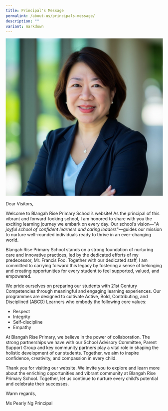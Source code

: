 ```yaml
---
title: Principal's Message
permalink: /about-us/principals-message/
description: ""
variant: markdown
---
```

<img src="/images/2025%20Photo%20Album/Principal%20Photo/P_s_Photo_for_Message.jpg">

Dear Visitors,

Welcome to Blangah Rise Primary School’s website! As the principal of this vibrant and forward-looking school, I am honored to share with you the exciting learning journey we embark on every day. Our school’s vision—"*A joyful school of confident learners and caring leaders*"—guides our mission to nurture well-rounded individuals ready to thrive in an ever-changing world.

Blangah Rise Primary School stands on a strong foundation of nurturing care and innovative practices, led by the dedicated efforts of my predecessor, Mr. Francis Foo. Together with our dedicated staff, I am committed to carrying forward this legacy by fostering a sense of belonging and creating opportunities for every student to feel supported, valued, and empowered.

We pride ourselves on preparing our students with 21st Century Competencies through meaningful and engaging learning experiences. Our programmes are designed to cultivate Active, Bold, Contributing, and Disciplined (ABCD) Learners who embody the following core values:

* Respect
* Integrity
* Self-discipline
* Empathy

At Blangah Rise Primary, we believe in the power of collaboration. The strong partnerships we have with our School Advisory Committee, Parent Support Group and key community partners play a vital role in shaping the holistic development of our students. Together, we aim to inspire confidence, creativity, and compassion in every child.

Thank you for visiting our website. We invite you to explore and learn more about the enriching opportunities and vibrant community at Blangah Rise Primary School. Together, let us continue to nurture every child’s potential and celebrate their successes.

Warm regards, 

Ms Pearly Ng
Principal